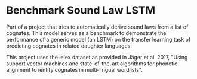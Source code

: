 # Benchmark Sound Law LSTM

Part of a project that tries to automatically derive sound laws from a list of cognates. This model serves as a benchmark to demonstrate the performance of a generic model (an LSTM) on the transfer learning task of predicting cognates in related daughter languages.

This project uses the ielex dataset as provided in Jäger et al. 2017, "Using support vector machines and state-of-the-art algorithms for phonetic alignment to ientify cognates in multi-lingual wordlists".
